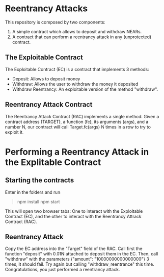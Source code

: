 # Reentrancy Attacks

This repository is composed by two components:
1. A simple contract which allows to deposit and withdraw NEARs.
2. A contract that can perform a reentrancy attack in any (unprotected) contract.

## The Exploitable Contract

The Exploitable Contract (EC) is a contract that implements 3 methods:
- Deposit: Allows to deposit money
- Withdraw: Allows the user to withdraw the money it deposited
- Withdraw Reentrancy: An exploitable version of the method "withdraw".

## Reentrancy Attack Contract

The Reentrancy Attack Contract (RAC) implements a single method. Given a
contract address (TARGET), a function (fc), its arguments (args), and a
number N, our contract will call Target.fc(args) N times in a row to try
to exploit it.

# Performing a Reentrancy Attack in the Explitable Contract

## Starting the contracts

Enter in the folders and run
> npm install
> npm start

This will open two browser tabs: One to interact with the Exploitable Contract (EC),
and the other to interact with the Reentrancy Attrack Contract (RAC).

## Reentrancy Attack

Copy the EC address into the "Target" field of the RAC. Call first the function
"deposit" with 0.01N attached to deposit them in the EC. Then, call "withdraw"
with the parameters {"amount": "10000000000000000"} 3 times, it should fail.
Try again but calling "withdraw\_reentrance" this time. Congratulations, you
just performed a reentrancy attack.

